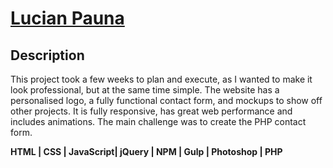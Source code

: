 <h1><a href="https://www.lucianpauna.com">Lucian Pauna</a></h1>

<h2>Description</h2>

<p>This project took a few weeks to plan and execute, as I wanted to make it look professional, but at the same time simple.
The website has a personalised logo, a fully functional contact form, and mockups to show off other projects. It is fully responsive, 
has great web performance and includes animations. The main challenge was to create the PHP contact form.</p>

<strong>HTML | CSS | JavaScript| jQuery | NPM | Gulp | Photoshop | PHP</strong>
